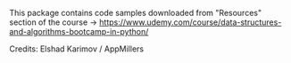 This package contains code samples downloaded from "Resources" section of the course ->
https://www.udemy.com/course/data-structures-and-algorithms-bootcamp-in-python/

Credits: Elshad Karimov / AppMillers
